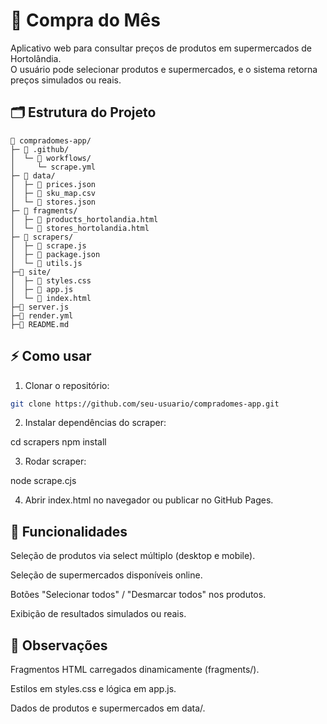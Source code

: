 # 🛒 Compra do Mês

Aplicativo web para consultar preços de produtos em supermercados de Hortolândia.  
O usuário pode selecionar produtos e supermercados, e o sistema retorna preços simulados ou reais.

## 🗂 Estrutura do Projeto
```
📁 compradomes-app/
├─ 📁 .github/
│  └─ 📁 workflows/
│     └─ scrape.yml
├─ 📁 data/
│  ├─ 📄 prices.json
│  ├─ 📄 sku_map.csv
│  └─ 📄 stores.json
├─ 📁 fragments/
│  ├─ 📄 products_hortolandia.html
│  └─ 📄 stores_hortolandia.html
├─ 📁 scrapers/
│  ├─ 📄 scrape.js
│  ├─ 📄 package.json
│  └─ 📄 utils.js
├─📁 site/ 
│  ├─ 📄 styles.css
│  ├─ 📄 app.js
│  └─ 📄 index.html
├─📄 server.js
├─📄 render.yml
├─📄 README.md
```
## ⚡ Como usar

1. Clonar o repositório:
```bash
git clone https://github.com/seu-usuario/compradomes-app.git
```
2. Instalar dependências do scraper:



cd scrapers
npm install

3. Rodar scraper:



node scrape.cjs

4. Abrir index.html no navegador ou publicar no GitHub Pages.



## 🎨 Funcionalidades

Seleção de produtos via select múltiplo (desktop e mobile).

Seleção de supermercados disponíveis online.

Botões "Selecionar todos" / "Desmarcar todos" nos produtos.

Exibição de resultados simulados ou reais.


## 🔧 Observações

Fragmentos HTML carregados dinamicamente (fragments/).

Estilos em styles.css e lógica em app.js.

Dados de produtos e supermercados em data/.


